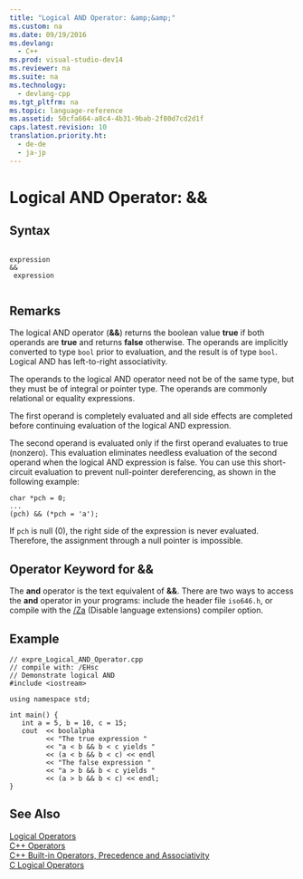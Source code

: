 ```yaml
---
title: "Logical AND Operator: &amp;&amp;"
ms.custom: na
ms.date: 09/19/2016
ms.devlang: 
  - C++
ms.prod: visual-studio-dev14
ms.reviewer: na
ms.suite: na
ms.technology: 
  - devlang-cpp
ms.tgt_pltfrm: na
ms.topic: language-reference
ms.assetid: 50cfa664-a8c4-4b31-9bab-2f80d7cd2d1f
caps.latest.revision: 10
translation.priority.ht: 
  - de-de
  - ja-jp
---
```

# Logical AND Operator: &amp;&amp;
## Syntax  
  
```  
  
expression   
&&  
 expression  
  
```  
  
## Remarks  
 The logical AND operator (**&&**) returns the boolean value **true** if both operands are **true** and returns **false** otherwise. The operands are implicitly converted to type `bool` prior to evaluation, and the result is of type `bool`. Logical AND has left-to-right associativity.  
  
 The operands to the logical AND operator need not be of the same type, but they must be of integral or pointer type. The operands are commonly relational or equality expressions.  
  
 The first operand is completely evaluated and all side effects are completed before continuing evaluation of the logical AND expression.  
  
 The second operand is evaluated only if the first operand evaluates to true (nonzero). This evaluation eliminates needless evaluation of the second operand when the logical AND expression is false. You can use this short-circuit evaluation to prevent null-pointer dereferencing, as shown in the following example:  
  
```  
char *pch = 0;  
...  
(pch) && (*pch = 'a');  
```  
  
 If `pch` is null (0), the right side of the expression is never evaluated. Therefore, the assignment through a null pointer is impossible.  
  
## Operator Keyword for &&  
 The **and** operator is the text equivalent of **&&**. There are two ways to access the **and** operator in your programs: include the header file `iso646.h`, or compile with the [/Za](../Topic/-Za,%20-Ze%20\(Disable%20Language%20Extensions\).md) (Disable language extensions) compiler option.  
  
## Example  
  
```  
// expre_Logical_AND_Operator.cpp  
// compile with: /EHsc  
// Demonstrate logical AND  
#include <iostream>  
  
using namespace std;  
  
int main() {  
   int a = 5, b = 10, c = 15;  
   cout  << boolalpha  
         << "The true expression "  
         << "a < b && b < c yields "  
         << (a < b && b < c) << endl  
         << "The false expression "  
         << "a > b && b < c yields "  
         << (a > b && b < c) << endl;  
}  
```  
  
## See Also  
 [Logical Operators](../vs140/Logical-Operators.md)   
 [C++ Operators](../vs140/C---Operators.md)   
 [C++ Built-in Operators, Precedence and Associativity](../vs140/C---Built-in-Operators--Precedence-and-Associativity.md)   
 [C Logical Operators](../vs140/C-Logical-Operators.md)